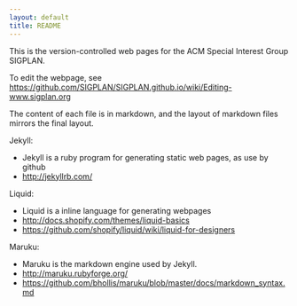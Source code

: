 ```yaml
---
layout: default
title: README
---
```

This is the version-controlled web pages for the ACM Special Interest Group SIGPLAN.

To edit the webpage, see <https://github.com/SIGPLAN/SIGPLAN.github.io/wiki/Editing-www.sigplan.org>

The content of each file is in markdown, and the layout of markdown files mirrors the final layout.

Jekyll:
 * Jekyll is a ruby program for generating static web pages, as use by github
 * http://jekyllrb.com/

Liquid:
 * Liquid is a inline language for generating webpages
 * http://docs.shopify.com/themes/liquid-basics
 * https://github.com/shopify/liquid/wiki/liquid-for-designers

Maruku:
 * Maruku is the markdown engine used by Jekyll.
 * http://maruku.rubyforge.org/
 * https://github.com/bhollis/maruku/blob/master/docs/markdown_syntax.md
 
